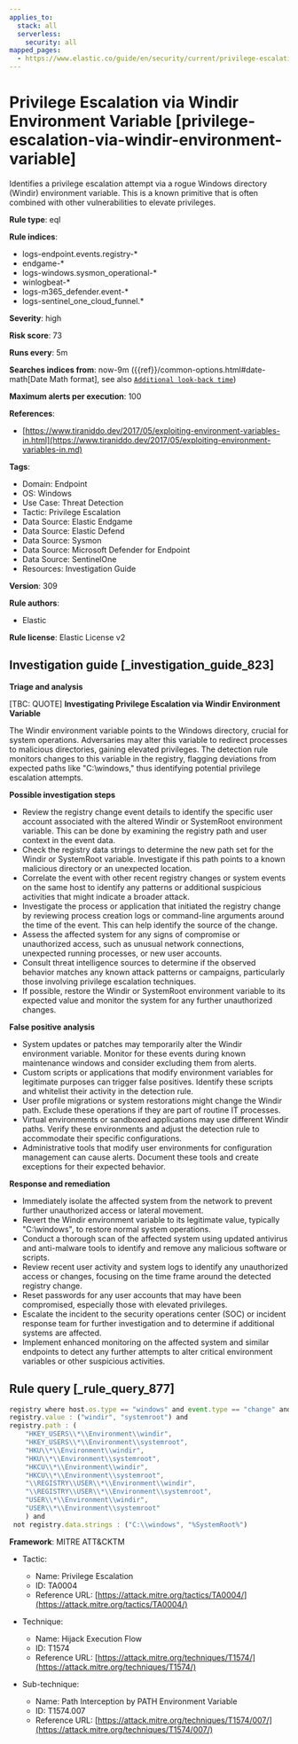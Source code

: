 ```yaml
---
applies_to:
  stack: all
  serverless:
    security: all
mapped_pages:
  - https://www.elastic.co/guide/en/security/current/privilege-escalation-via-windir-environment-variable.html
---
```


# Privilege Escalation via Windir Environment Variable [privilege-escalation-via-windir-environment-variable]

Identifies a privilege escalation attempt via a rogue Windows directory (Windir) environment variable. This is a known primitive that is often combined with other vulnerabilities to elevate privileges.

**Rule type**: eql

**Rule indices**:

* logs-endpoint.events.registry-*
* endgame-*
* logs-windows.sysmon_operational-*
* winlogbeat-*
* logs-m365_defender.event-*
* logs-sentinel_one_cloud_funnel.*

**Severity**: high

**Risk score**: 73

**Runs every**: 5m

**Searches indices from**: now-9m ({{ref}}/common-options.html#date-math[Date Math format], see also [`Additional look-back time`](docs-content://solutions/security/detect-and-alert/create-detection-rule.md#rule-schedule))

**Maximum alerts per execution**: 100

**References**:

* [https://www.tiraniddo.dev/2017/05/exploiting-environment-variables-in.html](https://www.tiraniddo.dev/2017/05/exploiting-environment-variables-in.md)

**Tags**:

* Domain: Endpoint
* OS: Windows
* Use Case: Threat Detection
* Tactic: Privilege Escalation
* Data Source: Elastic Endgame
* Data Source: Elastic Defend
* Data Source: Sysmon
* Data Source: Microsoft Defender for Endpoint
* Data Source: SentinelOne
* Resources: Investigation Guide

**Version**: 309

**Rule authors**:

* Elastic

**Rule license**: Elastic License v2

## Investigation guide [_investigation_guide_823]

**Triage and analysis**

[TBC: QUOTE]
**Investigating Privilege Escalation via Windir Environment Variable**

The Windir environment variable points to the Windows directory, crucial for system operations. Adversaries may alter this variable to redirect processes to malicious directories, gaining elevated privileges. The detection rule monitors changes to this variable in the registry, flagging deviations from expected paths like "C:\windows," thus identifying potential privilege escalation attempts.

**Possible investigation steps**

* Review the registry change event details to identify the specific user account associated with the altered Windir or SystemRoot environment variable. This can be done by examining the registry path and user context in the event data.
* Check the registry data strings to determine the new path set for the Windir or SystemRoot variable. Investigate if this path points to a known malicious directory or an unexpected location.
* Correlate the event with other recent registry changes or system events on the same host to identify any patterns or additional suspicious activities that might indicate a broader attack.
* Investigate the process or application that initiated the registry change by reviewing process creation logs or command-line arguments around the time of the event. This can help identify the source of the change.
* Assess the affected system for any signs of compromise or unauthorized access, such as unusual network connections, unexpected running processes, or new user accounts.
* Consult threat intelligence sources to determine if the observed behavior matches any known attack patterns or campaigns, particularly those involving privilege escalation techniques.
* If possible, restore the Windir or SystemRoot environment variable to its expected value and monitor the system for any further unauthorized changes.

**False positive analysis**

* System updates or patches may temporarily alter the Windir environment variable. Monitor for these events during known maintenance windows and consider excluding them from alerts.
* Custom scripts or applications that modify environment variables for legitimate purposes can trigger false positives. Identify these scripts and whitelist their activity in the detection rule.
* User profile migrations or system restorations might change the Windir path. Exclude these operations if they are part of routine IT processes.
* Virtual environments or sandboxed applications may use different Windir paths. Verify these environments and adjust the detection rule to accommodate their specific configurations.
* Administrative tools that modify user environments for configuration management can cause alerts. Document these tools and create exceptions for their expected behavior.

**Response and remediation**

* Immediately isolate the affected system from the network to prevent further unauthorized access or lateral movement.
* Revert the Windir environment variable to its legitimate value, typically "C:\windows", to restore normal system operations.
* Conduct a thorough scan of the affected system using updated antivirus and anti-malware tools to identify and remove any malicious software or scripts.
* Review recent user activity and system logs to identify any unauthorized access or changes, focusing on the time frame around the detected registry change.
* Reset passwords for any user accounts that may have been compromised, especially those with elevated privileges.
* Escalate the incident to the security operations center (SOC) or incident response team for further investigation and to determine if additional systems are affected.
* Implement enhanced monitoring on the affected system and similar endpoints to detect any further attempts to alter critical environment variables or other suspicious activities.


## Rule query [_rule_query_877]

```js
registry where host.os.type == "windows" and event.type == "change" and
registry.value : ("windir", "systemroot") and
registry.path : (
    "HKEY_USERS\\*\\Environment\\windir",
    "HKEY_USERS\\*\\Environment\\systemroot",
    "HKU\\*\\Environment\\windir",
    "HKU\\*\\Environment\\systemroot",
    "HKCU\\*\\Environment\\windir",
    "HKCU\\*\\Environment\\systemroot",
    "\\REGISTRY\\USER\\*\\Environment\\windir",
    "\\REGISTRY\\USER\\*\\Environment\\systemroot",
    "USER\\*\\Environment\\windir",
    "USER\\*\\Environment\\systemroot"
    ) and
 not registry.data.strings : ("C:\\windows", "%SystemRoot%")
```

**Framework**: MITRE ATT&CKTM

* Tactic:

    * Name: Privilege Escalation
    * ID: TA0004
    * Reference URL: [https://attack.mitre.org/tactics/TA0004/](https://attack.mitre.org/tactics/TA0004/)

* Technique:

    * Name: Hijack Execution Flow
    * ID: T1574
    * Reference URL: [https://attack.mitre.org/techniques/T1574/](https://attack.mitre.org/techniques/T1574/)

* Sub-technique:

    * Name: Path Interception by PATH Environment Variable
    * ID: T1574.007
    * Reference URL: [https://attack.mitre.org/techniques/T1574/007/](https://attack.mitre.org/techniques/T1574/007/)



